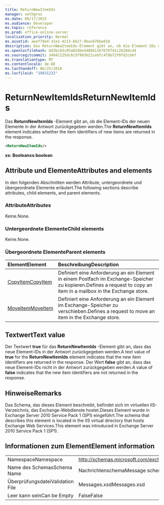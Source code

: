```yaml
---
title: ReturnNewItemIds
manager: sethgros
ms.date: 09/17/2015
ms.audience: Developer
ms.topic: reference
ms.prod: office-online-server
localization_priority: Normal
ms.assetid: aeef79e4-31e1-4213-b627-9bac676be018
description: Das ReturnNewItemIds-Element gibt an, ob die Element-IDs der neuen Elemente in der Antwort zurückgegeben werden.
ms.openlocfilehash: 6d3bc83c05a82d6e448041167676f41c2620dcd4
ms.sourcegitcommit: 34041125dc8c5f993b21cebfc4f8b72f0fd2cb6f
ms.translationtype: MT
ms.contentlocale: de-DE
ms.lasthandoff: 06/25/2018
ms.locfileid: "19831232"
---
```

# <a name="returnnewitemids"></a><span data-ttu-id="8d762-103">ReturnNewItemIds</span><span class="sxs-lookup"><span data-stu-id="8d762-103">ReturnNewItemIds</span></span>

<span data-ttu-id="8d762-104">Das **ReturnNewItemIds** -Element gibt an, ob die Element-IDs der neuen Elemente in der Antwort zurückgegeben werden.</span><span class="sxs-lookup"><span data-stu-id="8d762-104">The **ReturnNewItemIds** element indicates whether the item identifiers of new items are returned in the response.</span></span> 
  
```XML
<ReturnNewItemIds/>
```

 <span data-ttu-id="8d762-105">**xs: Boolean**</span><span class="sxs-lookup"><span data-stu-id="8d762-105">**xs:boolean**</span></span>
## <a name="attributes-and-elements"></a><span data-ttu-id="8d762-106">Attribute und Elemente</span><span class="sxs-lookup"><span data-stu-id="8d762-106">Attributes and elements</span></span>

<span data-ttu-id="8d762-107">In den folgenden Abschnitten werden Attribute, untergeordnete und übergeordnete Elemente erläutert.</span><span class="sxs-lookup"><span data-stu-id="8d762-107">The following sections describe attributes, child elements, and parent elements.</span></span>
  
### <a name="attributes"></a><span data-ttu-id="8d762-108">Attribute</span><span class="sxs-lookup"><span data-stu-id="8d762-108">Attributes</span></span>

<span data-ttu-id="8d762-109">Keine.</span><span class="sxs-lookup"><span data-stu-id="8d762-109">None.</span></span>
  
### <a name="child-elements"></a><span data-ttu-id="8d762-110">Untergeordnete Elemente</span><span class="sxs-lookup"><span data-stu-id="8d762-110">Child elements</span></span>

<span data-ttu-id="8d762-111">Keine.</span><span class="sxs-lookup"><span data-stu-id="8d762-111">None.</span></span>
  
### <a name="parent-elements"></a><span data-ttu-id="8d762-112">Übergeordnete Elemente</span><span class="sxs-lookup"><span data-stu-id="8d762-112">Parent elements</span></span>

|<span data-ttu-id="8d762-113">**Element**</span><span class="sxs-lookup"><span data-stu-id="8d762-113">**Element**</span></span>|<span data-ttu-id="8d762-114">**Beschreibung**</span><span class="sxs-lookup"><span data-stu-id="8d762-114">**Description**</span></span>|
|:-----|:-----|
|[<span data-ttu-id="8d762-115">CopyItem</span><span class="sxs-lookup"><span data-stu-id="8d762-115">CopyItem</span></span>](copyitem.md) <br/> |<span data-ttu-id="8d762-116">Definiert eine Anforderung an ein Element in einem Postfach im Exchange-Speicher zu kopieren.</span><span class="sxs-lookup"><span data-stu-id="8d762-116">Defines a request to copy an item in a mailbox in the Exchange store.</span></span>  <br/> |
|[<span data-ttu-id="8d762-117">MoveItem</span><span class="sxs-lookup"><span data-stu-id="8d762-117">MoveItem</span></span>](moveitem.md) <br/> |<span data-ttu-id="8d762-118">Definiert eine Anforderung an ein Element im Exchange-Speicher zu verschieben.</span><span class="sxs-lookup"><span data-stu-id="8d762-118">Defines a request to move an item in the Exchange store.</span></span>  <br/> |
   
## <a name="text-value"></a><span data-ttu-id="8d762-119">Textwert</span><span class="sxs-lookup"><span data-stu-id="8d762-119">Text value</span></span>

<span data-ttu-id="8d762-120">Der Textwert **true** für das **ReturnNewItemIds** -Element gibt an, dass das neue Element-IDs in der Antwort zurückgegeben werden.</span><span class="sxs-lookup"><span data-stu-id="8d762-120">A text value of **true** for the **ReturnNewItemIds** element indicates that the new item identifiers are returned in the response.</span></span> <span data-ttu-id="8d762-121">Der Wert **false** gibt an, dass das neue Element-IDs nicht in der Antwort zurückgegeben werden.</span><span class="sxs-lookup"><span data-stu-id="8d762-121">A value of **false** indicates that the new item identifiers are not returned in the response.</span></span> 
  
## <a name="remarks"></a><span data-ttu-id="8d762-122">Hinweise</span><span class="sxs-lookup"><span data-stu-id="8d762-122">Remarks</span></span>

<span data-ttu-id="8d762-123">Das Schema, das dieses Element beschreibt, befindet sich im virtuellen IIS-Verzeichnis, das Exchange-Webdienste hostet.Dieses Element wurde in Exchange Server 2010 Service Pack 1 (SP1) eingeführt.</span><span class="sxs-lookup"><span data-stu-id="8d762-123">The schema that describes this element is located in the IIS virtual directory that hosts Exchange Web Services.This element was introduced in Exchange Server 2010 Service Pack 1 (SP1).</span></span>
  
## <a name="element-information"></a><span data-ttu-id="8d762-124">Informationen zum Element</span><span class="sxs-lookup"><span data-stu-id="8d762-124">Element information</span></span>

|||
|:-----|:-----|
|<span data-ttu-id="8d762-125">Namespace</span><span class="sxs-lookup"><span data-stu-id="8d762-125">Namespace</span></span>  <br/> |http://schemas.microsoft.com/exchange/services/2006/messages  <br/> |
|<span data-ttu-id="8d762-126">Name des Schemas</span><span class="sxs-lookup"><span data-stu-id="8d762-126">Schema Name</span></span>  <br/> |<span data-ttu-id="8d762-127">Nachrichtenschema</span><span class="sxs-lookup"><span data-stu-id="8d762-127">Message schema</span></span>  <br/> |
|<span data-ttu-id="8d762-128">Überprüfungsdatei</span><span class="sxs-lookup"><span data-stu-id="8d762-128">Validation File</span></span>  <br/> |<span data-ttu-id="8d762-129">Messages.xsd</span><span class="sxs-lookup"><span data-stu-id="8d762-129">Messages.xsd</span></span>  <br/> |
|<span data-ttu-id="8d762-130">Leer kann sein</span><span class="sxs-lookup"><span data-stu-id="8d762-130">Can be Empty</span></span>  <br/> |<span data-ttu-id="8d762-131">False</span><span class="sxs-lookup"><span data-stu-id="8d762-131">False</span></span>  <br/> |
   


